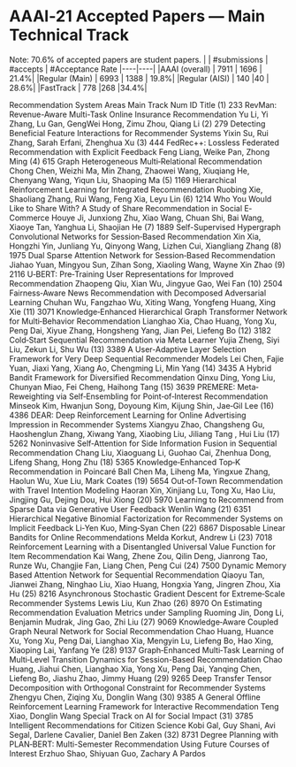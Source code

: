 # AAAI‐21 Accepted Papers — Main Technical Track 
Note: 70.6% of accepted papers are student papers. 
| |   #submissions  |  #accepts  |  #Acceptance Rate
|----|----|
|AAAI (overall) | 7911  |  1696  |  21.4%|
|Regular (Main) | 6993  |  1388  |  19.8%|
|Regular (AISI) | 140 |40 | 28.6%|
|FastTrack |  778 |268 |34.4%|

Recommendation System Areas
Main Track
Num ID  Title
(1) 233 RevMan: Revenue-Aware Multi-Task Online Insurance Recommendation
Yu Li, Yi Zhang, Lu Gan, GengWei Hong, Zimu Zhou, Qiang Li
(2) 279 Detecting Beneficial Feature Interactions for Recommender Systems
Yixin Su, Rui Zhang, Sarah Erfani, Zhenghua Xu
(3) 444 FedRec++: Lossless Federated Recommendation with Explicit Feedback
Feng Liang, Weike Pan, Zhong Ming
(4) 615 Graph Heterogeneous Multi‐Relational Recommendation
Chong Chen, Weizhi Ma, Min Zhang, Zhaowei Wang, Xiuqiang He, Chenyang Wang, Yiqun Liu, Shaoping Ma
(5) 1169    Hierarchical Reinforcement Learning for Integrated Recommendation
Ruobing Xie, Shaoliang Zhang, Rui Wang, Feng Xia, Leyu Lin
(6) 1214    Who You Would Like to Share With? A Study of Share Recommendation in Social E‐Commerce
Houye Ji, Junxiong Zhu, Xiao Wang, Chuan Shi, Bai Wang, Xiaoye Tan, Yanghua Li, Shaojian He
(7) 1889    Self-Supervised Hypergraph Convolutional Networks for Session‐Based Recommendation
Xin Xia, Hongzhi Yin, Junliang Yu, Qinyong Wang, Lizhen Cui, Xiangliang Zhang
(8) 1975    Dual Sparse Attention Network for Session‐Based Recommendation
Jiahao Yuan, Mingyou Sun, Zihan Song, Xiaoling Wang, Wayne Xin Zhao
(9) 2116    U‐BERT: Pre‐Training User Representations for Improved Recommendation
Zhaopeng Qiu, Xian Wu, Jingyue Gao, Wei Fan
(10)    2504    Fairness‐Aware News Recommendation with Decomposed Adversarial Learning
Chuhan Wu, Fangzhao Wu, Xiting Wang, Yongfeng Huang, Xing Xie
(11)    3071    Knowledge‐Enhanced Hierarchical Graph Transformer Network for Multi‐Behavior Recommendation
Lianghao Xia, Chao Huang, Yong Xu, Peng Dai, Xiyue Zhang, Hongsheng Yang, Jian Pei, Liefeng Bo
(12)    3182    Cold‐Start Sequential Recommendation via Meta Learner
Yujia Zheng, Siyi Liu, Zekun Li, Shu Wu
(13)    3389    A User-Adaptive Layer Selection Framework for Very Deep Sequential Recommender Models
Lei Chen, Fajie Yuan, Jiaxi Yang, Xiang Ao, Chengming Li, Min Yang
(14)    3435    A Hybrid Bandit Framework for Diversified Recommendation
Qinxu Ding, Yong Liu, Chunyan Miao, Fei Cheng, Haihong Tang
(15)    3639    PREMERE: Meta‐Reweighting via Self‐Ensembling for Point‐of‐Interest Recommendation
Minseok Kim, Hwanjun Song, Doyoung Kim, Kijung Shin, Jae‐Gil Lee
(16)    4386    DEAR: Deep Reinforcement Learning for Online Advertising Impression in Recommender Systems
Xiangyu Zhao, Changsheng Gu, Haoshenglun Zhang, Xiwang Yang, Xiaobing Liu, Jiliang Tang , Hui Liu
(17)    5262    Noninvasive Self‐Attention for Side Information Fusion in Sequential Recommendation
Chang Liu, Xiaoguang Li, Guohao Cai, Zhenhua Dong, Lifeng Shang, Hong Zhu
(18)    5365    Knowledge‐Enhanced Top‐K Recommendation in Poincaré Ball
Chen Ma, Liheng Ma, Yingxue Zhang, Haolun Wu, Xue Liu, Mark Coates
(19)    5654    Out‐of‐Town Recommendation with Travel Intention Modeling
Haoran Xin, Xinjiang Lu, Tong Xu, Hao Liu, Jingjing Gu, Dejing Dou, Hui Xiong
(20)    5970    Learning to Recommend from Sparse Data via Generative User Feedback
Wenlin Wang
(21)    6351    Hierarchical Negative Binomial Factorization for Recommender Systems on Implicit Feedback
Li‐Yen Kuo, Ming‐Syan Chen
(22)    6867    Disposable Linear Bandits for Online Recommendations
Melda Korkut, Andrew Li
(23)    7018    Reinforcement Learning with a Disentangled Universal Value Function for Item Recommendation
Kai Wang, Zhene Zou, Qilin Deng, Jianrong Tao, Runze Wu, Changjie Fan, Liang Chen, Peng Cui
(24)    7500    Dynamic Memory Based Attention Network for Sequential Recommendation
Qiaoyu Tan, Jianwei Zhang, Ninghao Liu, Xiao Huang, Hongxia Yang, Jingren Zhou, Xia Hu
(25)    8216    Asynchronous Stochastic Gradient Descent for Extreme‐Scale Recommender Systems
Lewis Liu, Kun Zhao
(26)    8970    On Estimating Recommendation Evaluation Metrics under Sampling
Ruoming Jin, Dong Li, Benjamin Mudrak, Jing Gao, Zhi Liu
(27)    9069    Knowledge‐Aware Coupled Graph Neural Network for Social Recommendation
Chao Huang, Huance Xu, Yong Xu, Peng Dai, Lianghao Xia, Mengyin Lu, Liefeng Bo, Hao Xing, Xiaoping Lai, Yanfang Ye
(28)    9137    Graph‐Enhanced Multi‐Task Learning of Multi‐Level Transition Dynamics for Session-Based Recommendation
Chao Huang, Jiahui Chen, Lianghao Xia, Yong Xu, Peng Dai, Yanqing Chen, Liefeng Bo, Jiashu Zhao, Jimmy Huang
(29)    9265    Deep Transfer Tensor Decomposition with Orthogonal Constraint for Recommender Systems
Zhengyu Chen, Ziqing Xu, Donglin Wang
(30)    9385    A General Offline Reinforcement Learning Framework for Interactive Recommendation
Teng Xiao, Donglin Wang
Special Track on AI for Social Impact
(31)    3785    Intelligent Recommendations for Citizen Science
Kobi Gal, Guy Shani, Avi Segal, Darlene Cavalier, Daniel Ben Zaken
(32)    8731    Degree Planning with PLAN‐BERT: Multi-Semester Recommendation Using Future Courses of Interest
Erzhuo Shao, Shiyuan Guo, Zachary A Pardos


